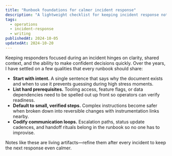 ```yaml
---
title: "Runbook foundations for calmer incident response"
description: "A lightweight checklist for keeping incident response notes actionable and trust-building."
tags:
  - operations
  - incident-response
  - writing
publishedAt: 2024-10-05
updatedAt: 2024-10-20
---
```


Keeping responders focused during an incident hinges on clarity, shared context, and the ability to make confident decisions quickly. Over the years, I have settled on a few qualities that every runbook should share:

- **Start with intent.** A single sentence that says why the document exists and when to use it prevents guessing during high stress moments.
- **List hard prerequisites.** Tooling access, feature flags, or data dependencies need to be spelled out up front so operators can verify readiness.
- **Default to small, verified steps.** Complex instructions become safer when broken down into reversible changes with instrumentation links nearby.
- **Codify communication loops.** Escalation paths, status update cadences, and handoff rituals belong in the runbook so no one has to improvise.

Notes like these are living artifacts—refine them after every incident to keep the next response even calmer.
